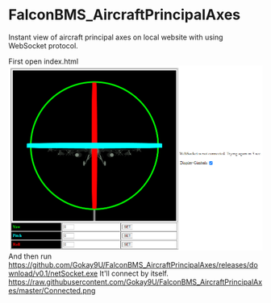 # FalconBMS_AircraftPrincipalAxes
Instant view of aircraft principal axes on local website with using WebSocket protocol.

First open index.html
![](TryingToConnect.png)
And then run 
https://github.com/Gokay9U/FalconBMS_AircraftPrincipalAxes/releases/download/v0.1/netSocket.exe
It'll connect by itself.
https://raw.githubusercontent.com/Gokay9U/FalconBMS_AircraftPrincipalAxes/master/Connected.png
